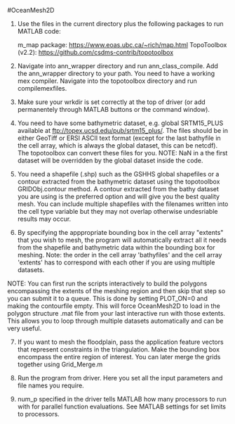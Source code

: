 #OceanMesh2D
1. Use the files in the current directory plus the following packages to run MATLAB code:

   m_map package: https://www.eoas.ubc.ca/~rich/map.html
   TopoToolbox (v2.2):  https://github.com/csdms-contrib/topotoolbox 

2. Navigate into ann_wrapper directory and run ann_class_compile. Add the ann_wrapper directory to your path. You need to have a working      mex compiler. 
   Navigate into the topotoolbox directory and run compilemexfiles.

3. Make sure your wrkdir is set correctly at the top of driver (or add permanentely through MATLAB buttons or the command window).
  
4. You need to have some bathymetric dataset, e.g. global SRTM15_PLUS available at ftp://topex.ucsd.edu/pub/srtm15_plus/.
   The files should be in either GeoTiff or ERSI ASCII text format (except for the last bathyfile in the cell  array, which is always the    global dataset, this can be netcdf). The topotoolbox can convert these files for you. NOTE: NaN in a the first dataset will be            overridden  by the global dataset inside the code. 

5. You need a shapefile (.shp) such as the GSHHS global shapefiles or a contour extracted from the bathymetric dataset using the topotoolbox GRIDObj.contour method. A contour extracted from the bathy dataset you are using is the preferred option and will give you the best quality mesh. You can include multiple shapefiles with the filenames written into the cell type variable but they may not overlap otherwise undesriable results may occur.

6. By specifying the apppropriate bounding box in the cell array "extents" that you wish to mesh, the program will automatically extract all it needs from the shapefile and bathymetric data within the bounding box for meshing. Note: the order in the cell array 'bathyfiles' and the cell array 'extents' has to correspond with each other if you are using multiple datasets.

NOTE: You can first run the scripts interactively to build the polygons encompassing the extents of the meshing region and then skip that step so you can submit it to a queue. This is done by setting PLOT_ON=0 and making the contourfile empty. This will force OceanMesh2D to load in the polygon structure .mat file from your last interactive run with those extents. This allows you to loop through multiple datasets automatically and can be very useful.   

7. If you want to mesh the floodplain, pass the application feature vectors that represent constraints in the triangulation. Make the bounding box encompass the entire region of interest. You can later merge the grids together using Grid_Merge.m

8. Run the program from driver. Here you set all the input parameters and file names you require.  

9. num_p specified in the driver tells MATLAB how many processors to run with for parallel function evaluations. See MATLAB settings for set limits to processors. 
